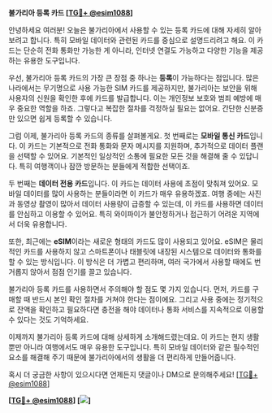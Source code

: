 **불가리아 등록 카드 [[TG💪+ @esim1088](https://t.me/s/esim1088)]**

안녕하세요 여러분! 오늘은 불가리아에서 사용할 수 있는 등록 카드에 대해 자세히 알아보려고 합니다. 특히 모바일 데이터와 관련된 카드를 중심으로 설명드리려고 해요. 이 카드는 단순히 전화 통화만 가능한 게 아니라, 인터넷 연결도 가능하고 다양한 기능을 제공하는 유용한 도구입니다.

우선, 불가리아 등록 카드의 가장 큰 장점 중 하나는 **등록**이 가능하다는 점입니다. 많은 나라에서는 무기명으로 사용 가능한 SIM 카드를 제공하지만, 불가리아는 보안을 위해 사용자의 신원을 확인한 후에 카드를 발급합니다. 이는 개인정보 보호와 범죄 예방에 매우 중요한 역할을 하죠. 그렇다고 복잡한 절차를 걱정하실 필요는 없어요. 간단한 신분증만 있으면 쉽게 등록할 수 있습니다.

그럼 이제, 불가리아 등록 카드의 종류를 살펴볼게요. 첫 번째로는 **모바일 통신 카드**입니다. 이 카드는 기본적으로 전화 통화와 문자 메시지를 지원하며, 추가적으로 데이터 플랜을 선택할 수 있어요. 기본적인 일상적인 소통에 필요한 모든 것을 해결해 줄 수 있답니다. 특히 여행객이나 잠깐 방문하는 분들에게 적합한 선택이죠.

두 번째는 **데이터 전용 카드**입니다. 이 카드는 데이터 사용에 초점이 맞춰져 있어요. 모바일 데이터를 많이 사용하는 분들이라면 이 카드가 매우 유용하겠죠. 여행 중에는 사진과 동영상 촬영이 많아서 데이터 사용량이 급증할 수 있는데, 이 카드를 사용하면 데이터를 안심하고 이용할 수 있어요. 특히 와이파이가 불안정하거나 접근하기 어려운 지역에서 더욱 유용합니다.

또한, 최근에는 **eSIM**이라는 새로운 형태의 카드도 많이 사용되고 있어요. eSIM은 물리적인 카드를 사용하지 않고 스마트폰이나 태블릿에 내장된 시스템으로 데이터와 통화를 할 수 있는 방식입니다. 이 방식은 더 가볍고 편리하며, 여러 국가에서 사용할 때에도 번거롭지 않아서 점점 인기를 끌고 있습니다.

불가리아 등록 카드를 사용하면서 주의해야 할 점도 몇 가지 있습니다. 먼저, 카드를 구매할 때 반드시 본인 확인 절차를 거쳐야 한다는 점이에요. 그리고 사용 중에는 정기적으로 잔액을 확인하고 필요하다면 충전을 해야 데이터나 통화 서비스를 지속적으로 이용할 수 있다는 것도 기억하세요.

이제까지 불가리아 등록 카드에 대해 상세하게 소개해드렸는데요. 이 카드는 현지 생활뿐만 아니라 여행에서도 매우 유용한 도구입니다. 특히 모바일 데이터와 같은 필수적인 요소를 해결해 주기 때문에 불가리아에서의 생활을 더 편리하게 만들어줍니다.

혹시 더 궁금한 사항이 있으시다면 언제든지 댓글이나 DM으로 문의해주세요! [[TG💪+ @esim1088](https://t.me/s/esim1088)]

**[[TG💪+ @esim1088](https://t.me/s/esim1088)] [![](https://i.postimg.cc/Y0z9fWf4/image.png)]**